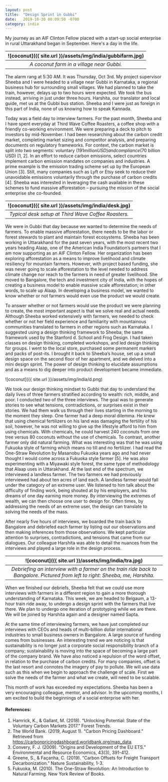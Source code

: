 ```yaml
---
layout: post
title:  "Design Sprint in Gubbi"
date:   2019-10-30 00:09:50 -0700
category: india
---
```


My journey as an AIF Clinton Fellow placed with a start-up social enterprise in rural Uttarakhand began in September. Here's a day in the life.

| ![coconut]({{ site.url }}/assets/img/india/gubbifarm.jpg) |
|:--:|
| *A coconut farm in a village near Gubbi.* |

The alarm rang at 5:30 AM. It was Thursday, Oct 3rd. My project supervisor Sheeba and I were headed to a village near Gubbi in Karnataka, a regional business hub for surrounding small villages. We had planned to take the train, however, delays up to two hours were expected. We took the bus instead, arriving in just under three hours. Harshita, our translator and local guide, met us at the Gubbi bus station. Sheeba and I were just as foreign in this part of India, none of us knowing how to speak Kannada.

Today was a field day to interview farmers. For the past month, Sheeba and I have spent everyday at Third Wave Coffee Roasters, a coffee shop with a friendly co-working environment. We were preparing a deck to pitch to investors by mid-November. I had been researching about the carbon credit market, completing market sizing and competitor analysis, and preparing documents on regulatory frameworks. For context, the carbon market is split into two segments: voluntary ($191 million USD) and compliance ($70 billion USD) [1, 2]. In an effort to reduce carbon emissions, select countries implement carbon emission mandates on companies and industries. A prime example is the emission trading scheme set up by the European Union [3]. Still, many companies such as Lyft or Etsy seek to reduce their unavoidable emissions voluntarily through the purchase of carbon credits [4]. Sheeba was interested in leveraging the cash available in these schemes to fund massive afforestation – pursuing the mission of the social enterprise she co-founded.

| ![coconut]({{ site.url }}/assets/img/india/desk.jpg) |
|:--:|
| *Typical desk setup at Third Wave Coffee Roasters.* |

We were in Gubbi that day because we wanted to determine the needs of farmers. To enable massive afforestation, there needs to be the labor or forest stewards to plant and maintain forest ecosystems. Sheeba has been working in Uttarakhand for the past seven years, with the most recent two years heading Alaap, one of the American India Foundation’s partners that I am now supporting as an AIF Clinton Fellow. Her organization has been exploring afforestation as a means to improve livelihood and climate resiliency for mountain farmers. However, with project based funding, she was never going to scale afforestation to the level needed to address climate change nor reach to the farmers in need of greater livelihood. She moved to Bangalore, the tech and investment city of India, with the hopes of creating a business model to enable massive scale afforestation; in other words, to scale up Alaap. In developing a business model, we wanted to know whether or not farmers would even use the product we would create.

To answer whether or not farmers would use the product we were planning to create, the most important aspect is that we solve real and actual needs. Although Sheeba worked extensively with farmers, we needed to check whether or not her field experience and familiarity with mountainous communities translated to farmers in other regions such as Karnataka. I suggested using a design thinking framework to Sheeba; the same framework used by the Stanford d. School and Frog Design. I had taken classes on design thinking, completed workshops, and led design thinking for groups. I went to the local store, purchased some permanent markers and packs of post-its. I brought it back to Sheeba’s house, set up a small design space on the second floor of her apartment, and we delved into a mini design sprint. The power of design thinking to elucidate assumptions and as a means to dig deeper into product development became immediate.

![coconut]({{ site.url }}/assets/img/india/d.png)

We took our design thinking mindset to Gubbi that day to understand the daily lives of three farmers stratified according to wealth: rich, middle, and poor. I conducted two of the three interviews. The goal was to generate stories to see what tensions, contradictions, or surprises exist in their stories. We had them walk us through their lives starting in the morning to the moment they sleep. One farmer had a deep moral dilemma. He knew that using chemical fertilizers on his land was damaging the fertility of his soil, however, he was not willing to give up the lifestyle afford to him from using chemicals. With chemicals, he could harvest 240 coconuts from one tree versus 80 coconuts without the use of chemicals. To contrast, another farmer only did natural farming. What was interesting was that he was using Fukuoka style of farming which means no till and no fertilizer. I had read the One-Straw Revolution by Masanobu Fukuoka years ago and had never thought I would come across a Fukuoka style farmer [5]. He was also experimenting with a Miyawaki style forest, the same type of methodology that Alaap uses in Uttarakhand. At the last end of the spectrum, we interviewed a landless farmer. The two farmers we had previously interviewed had about ten acres of land each. A landless farmer would fall under the category of an extreme user. We listened to him talk about the difficulty of finding work, being shouted at by his employers, and his dreams of one day earning more money. By interviewing the extremes of wealth, we can then choose one user to design for. Often times, by addressing the needs of an extreme user, the design can translate to solving the needs of the mass.

After nearly five hours of interviews, we boarded the train back to Bangalore and debriefed each farmer by listing out our observations and then making inferences from those observations. We kept particular attention to surprises, contradictions, and tensions that came from our dialogues. Our colleague Harshita was able to detail the nuances from the interviews and played a large role in the design process.

| ![coconut]({{ site.url }}/assets/img/india/tra.jpg) |
|:--:|
| *Debriefing an interview with a farmer on the train ride back to Bangalore. Pictured from left to right: Sheeba, me, Harshita.*

When we finished our debriefs, Sheeba felt that we could use more interviews with farmers in a different region to gain a more thorough understanding of Karnataka. This week, we are headed to Belgaum, a 13-hour train ride away, to undergo a design sprint with the farmers that live there. We plan to undergo one iteration of prototyping while we are there. We will be joined by Harshita again and a designer named Sapta.

At the same time of interviewing farmers, we have just completed our interviews with CEOs and heads of multi-billion dollar international industries to small business owners in Bangalore. A large source of funding comes from businesses. An interesting trend we are noticing is that sustainability is no longer just a corporate social responsibility branch of a company; sustainability is moving into the space of becoming a large part of the company brand. We have also noticed a repulsion of the word offset, in relation to the purchase of carbon credits. For many companies, offset is the last resort and connotes the imagery of pay to pollute. We will use data such as this when we begin to approach the challenge of scale. First we solve the needs of the farmer and what we create, will need to be scalable.

This month of work has exceeded my expectations. Sheeba has been a very encouraging colleague, mentor, and advisor. In the upcoming months, I am excited to build the beginnings of a social enterprise with her.

#### References:

1. Hamrick, K., & Gallant, M. (2018). “Unlocking Potential: State of the Voluntary Carbon Markets 2017.” Forest Trends.
2. The World Bank. (2019, August 1). “Carbon Pricing Dashboard.” Retrieved from https://carbonpricingdashboard.worldbank.org/map_data.
3. Convery, F. J. (2009). “Origins and Development of the EU ETS.” Environmental and Resource Economics, 43(3), 391-412.
4. Greene, S., & Façanha, C. (2019). “Carbon Offsets for Freight Transport Decarbonization.” Nature Sustainability, 1-3.
5. Fukuoka, M. (2010). The One-Straw Revolution: An Introduction to Natural Farming. New York Review of Books.
